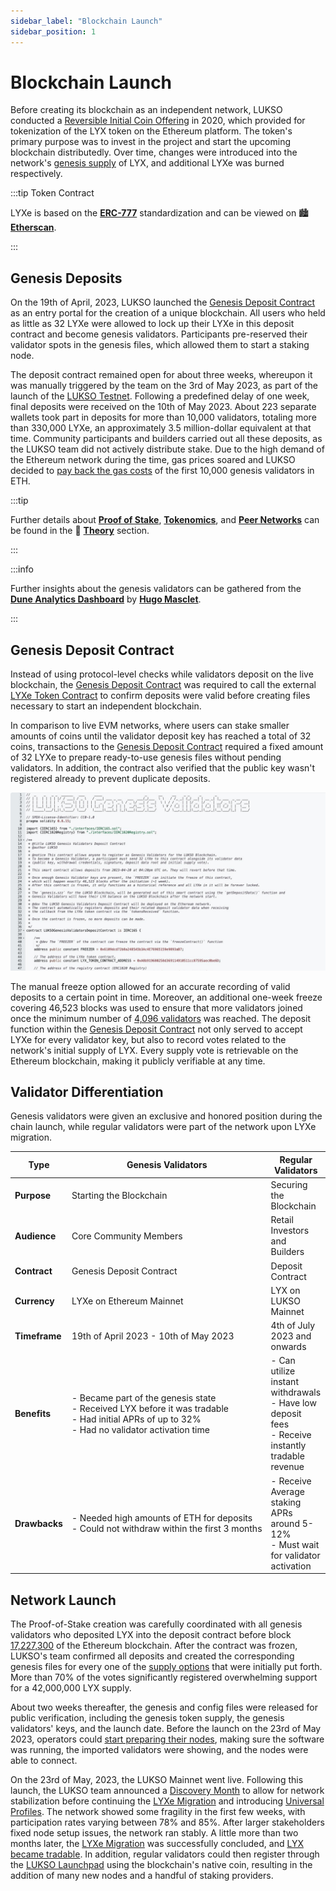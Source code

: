 ```yaml
---
sidebar_label: "Blockchain Launch"
sidebar_position: 1
---
```


# Blockchain Launch

Before creating its blockchain as an independent network, LUKSO conducted a [Reversible Initial Coin Offering](https://medium.com/lukso/re-launching-the-reversible-ico-5289989ce7ed) in 2020, which provided for tokenization of the LYX token on the Ethereum platform. The token's primary purpose was to invest in the project and start the upcoming blockchain distributedly. Over time, changes were introduced into the network's [genesis supply](https://medium.com/lukso/its-happening-the-genesis-validators-are-coming-ce5e07935df6) of LYX, and additional LYXe was burned respectively.

:::tip Token Contract

LYXe is based on the [**ERC-777**](https://eips.ethereum.org/EIPS/eip-777) standardization and can be viewed on 🏙️ [**Etherscan**](https://etherscan.io/token/0xA8b919680258d369114910511cc87595aec0be6D).

:::

## Genesis Deposits

On the 19th of April, 2023, LUKSO launched the [Genesis Deposit Contract](https://etherscan.io/address/0x42000421dd80D1e90E56E87e6eE18D7770b9F8cC#code) as an entry portal for the creation of a unique blockchain. All users who held as little as 32 LYXe were allowed to lock up their LYXe in this deposit contract and become genesis validators. Participants pre-reserved their validator spots in the genesis files, which allowed them to start a staking node.

The deposit contract remained open for about three weeks, whereupon it was manually triggered by the team on the 3rd of May 2023, as part of the launch of the [LUKSO Testnet](https://medium.com/lukso/genesis-validators-deposit-smart-contract-freeze-and-testnet-launch-c5f7b568b1fc). Following a predefined delay of one week, final deposits were received on the 10th of May 2023. About 223 separate wallets took part in deposits for more than 10,000 validators, totaling more than 330,000 LYXe, an approximately 3.5 million-dollar equivalent at that time. Community participants and builders carried out all these deposits, as the LUKSO team did not actively distribute stake. Due to the high demand of the Ethereum network during the time, gas prices soared and LUKSO decided to [pay back the gas costs](https://medium.com/lukso/genesis-validators-deposit-smart-contract-freeze-and-testnet-launch-c5f7b568b1fc) of the first 10,000 genesis validators in ETH.

:::tip

Further details about [**Proof of Stake**](/docs/theory/blockchain-knowledge/proof-of-stake.md), [**Tokenomics**](/docs/theory/blockchain-knowledge/tokenomics.md), and [**Peer Networks**](/docs/theory/blockchain-knowledge/peer-networks.md) can be found in the 🧠 [**Theory**](/docs/theory/preparations/node-specifications.md) section.

:::

:::info

Further insights about the genesis validators can be gathered from the [**Dune Analytics Dashboard**](https://dune.com/hmc/lukso-genesis-validators) by [**Hugo Masclet**](https://x.com/HugoApps).

:::

## Genesis Deposit Contract

Instead of using protocol-level checks while validators deposit on the live blockchain, the [Genesis Deposit Contract](https://etherscan.io/address/0x42000421dd80D1e90E56E87e6eE18D7770b9F8cC#code) was required to call the external [LYXe Token Contract](https://etherscan.io/token/0xA8b919680258d369114910511cc87595aec0be6D) to confirm deposits were valid before creating files necessary to start an independent blockchain.

In comparison to live EVM networks, where users can stake smaller amounts of coins until the validator deposit key has reached a total of 32 coins, transactions to the [Genesis Deposit Contract](https://etherscan.io/address/0x42000421dd80D1e90E56E87e6eE18D7770b9F8cC#code) required a fixed amount of 32 LYXe to prepare ready-to-use genesis files without pending validators. In addition, the contract also verified that the public key wasn't registered already to prevent duplicate deposits.

![Genesis Contract](/img/theory/node-operation/genesis-contract.png)

The manual freeze option allowed for an accurate recording of valid deposits to a certain point in time. Moreover, an additional one-week freeze covering 46,523 blocks was used to ensure that more validators joined once the minimum number of [4,096 validators](https://medium.com/lukso/genesis-validators-deposit-smart-contract-freeze-and-testnet-launch-c5f7b568b1fc) was reached. The deposit function within the [Genesis Deposit Contract](https://etherscan.io/address/0x42000421dd80D1e90E56E87e6eE18D7770b9F8cC#code) not only served to accept LYXe for every validator key, but also to record votes related to the network's initial supply of LYX. Every supply vote is retrievable on the Ethereum blockchain, making it publicly verifiable at any time.

## Validator Differentiation

Genesis validators were given an exclusive and honored position during the chain launch, while regular validators were part of the network upon LYXe migration.

| Type                         | Genesis Validators                                                                                                                                               | Regular Validators                                                                                           |
| ---------------------------- | ---------------------------------------------------------------------------------------------------------------------------------------------------------------- | ------------------------------------------------------------------------------------------------------------ |
| <nobr> **Purpose** </nobr>   | Starting the Blockchain                                                                                                                                          | Securing the Blockchain                                                                                      |
| <nobr> **Audience** </nobr>  | Core Community Members                                                                                                                                           | Retail Investors and Builders                                                                                |
| <nobr> **Contract** </nobr>  | Genesis Deposit Contract                                                                                                                                         | Deposit Contract                                                                                             |
| <nobr> **Currency** </nobr>  | LYXe on Ethereum Mainnet                                                                                                                                         | LYX on LUKSO Mainnet                                                                                         |
| <nobr> **Timeframe** </nobr> | 19th of April 2023 - 10th of May 2023                                                                                                                            | 4th of July 2023 and onwards                                                                                 |
| <nobr> **Benefits** </nobr>  | - Became part of the genesis state <br /> - Received LYX before it was tradable <br /> - Had initial APRs of up to 32% <br /> - Had no validator activation time | - Can utilize instant withdrawals <br /> - Have low deposit fees <br /> - Receive instantly tradable revenue |
| <nobr> **Drawbacks** </nobr> | - Needed high amounts of ETH for deposits <br /> <nobr> - Could not withdraw within the first 3 months </nobr>                                                   | - Receive Average staking APRs around 5-12% <br /> - Must wait for validator activation                      |

## Network Launch

The Proof-of-Stake creation was carefully coordinated with all genesis validators who deposited LYX into the deposit contract before block [17,227,300](https://etherscan.io/block/17,227,300) of the Ethereum blockchain. After the contract was frozen, LUKSO's team confirmed all deposits and created the corresponding genesis files for every one of the [supply options](https://medium.com/lukso/its-happening-the-genesis-validators-are-coming-ce5e07935df6) that were initially put forth. More than 70% of the votes significantly registered overwhelming support for a 42,000,000 LYX supply.

About two weeks thereafter, the genesis and config files were released for public verification, including the genesis token supply, the genesis validators' keys, and the launch date. Before the launch on the 23rd of May 2023, operators could [start preparing their nodes](https://medium.com/lukso/genesis-validators-start-your-clients-fe01db8f3fba), making sure the software was running, the imported validators were showing, and the nodes were able to connect.

On the 23rd of May, 2023, the LUKSO Mainnet went live. Following this launch, the LUKSO team announced a [Discovery Month](https://medium.com/lukso/genesis-validators-deposit-smart-contract-freeze-and-testnet-launch-c5f7b568b1fc) to allow for network stabilization before continuing the [LYXe Migration](https://medium.com/lukso/the-lyxe-migration-process-374053e5ddf5) and introducing [Universal Profiles](https://medium.com/lukso/the-lyxe-migration-process-374053e5ddf5). The network showed some fragility in the first few weeks, with participation rates varying between 78% and 85%. After larger stakeholders fixed node setup issues, the network ran stably. A little more than two months later, the [LYXe Migration](https://migrate.lukso.network/) was successfully concluded, and [LYX became tradable](https://https://www.kucoin.com/announcement/en-kucoin-has-completed-the-token-swap-of-lyxe-to-lyx-20230721). In addition, regular validators could then register through the [LUKSO Launchpad](https://deposit.mainnet.lukso.network/en/) using the blockchain's native coin, resulting in the addition of many new nodes and a handful of staking providers.
